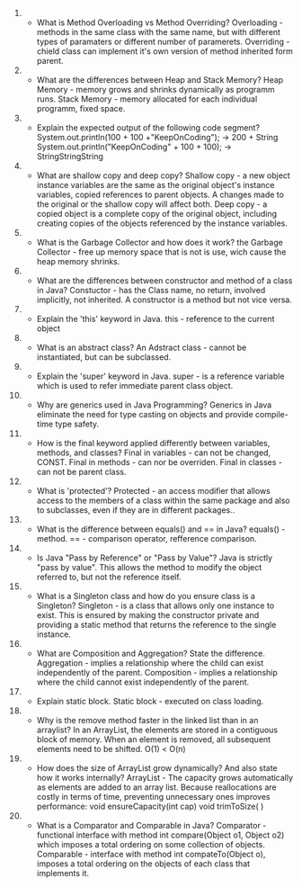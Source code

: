 1.	- What is Method Overloading vs Method Overriding?
        Overloading - methods in the same class with the same name, but with different types of paramaters or different number of paramerets.
        Overriding - chield class can implement it's own version of method inherited form parent.
2.	- What are the differences between Heap and Stack Memory?
        Heap Memory - memory grows and shrinks dynamically as programm runs.
        Stack Memory - memory allocated for each individual programm, fixed space.
3.	- Explain the expected output of the following code segment?
        System.out.println(100 + 100 +"KeepOnCoding"); -> 200 + String
        System.out.println("KeepOnCoding" + 100 + 100); -> StringStringString
4.	- What are shallow copy and deep copy?
        Shallow copy -  a new object instance variables are the same as the original object's instance variables, copied references to parent objects. A changes made to the original or the shallow copy will affect both.
        Deep copy - a copied object is a complete copy of the original object, including creating copies of the objects referenced by the instance variables.
5.	- What is the Garbage Collector and how does it work?
        the Garbage Collector - free up memory space that is not is use, wich cause the heap memory shrinks.
6.	- What are the differences between constructor and method of a class in Java?
        Constuctor - has the Class name, no return, involved implicitly, not inherited. A constructor is a method but not vice versa.
7.	- Explain the 'this' keyword in Java.
        this - reference to the current object
8.	- What is an abstract class?
        An Adstract class - cannot be instantiated, but can be subclassed.
9.	- Explain the 'super' keyword in Java.
        super -  is a reference variable which is used to refer immediate parent class object.
10.	- Why are generics used in Java Programming?
         Generics in Java eliminate the need for type casting on objects and provide compile-time type safety.
11.	- How is the final keyword applied differently between variables, methods, and classes?
         Final in variables - can not be changed, CONST.
         Final in methods - can nor be overriden.
         Final in classes - can not be parent class.
12.	- What is 'protected'?
         Protected - an access modifier that allows access to the members of a class within the same package and also to subclasses, even if they are in different packages..
13.	- What is the difference between equals() and == in Java?
         equals() - method.
         == - comparison operator, refference comparison.
14.	- Is Java "Pass by Reference" or "Pass by Value"?
         Java is strictly "pass by value". This allows the method to modify the object referred to, but not the reference itself.
15.	- What is a Singleton class and how do you ensure class is a Singleton?
         Singleton - is a class that allows only one instance to exist. This is ensured by making the constructor private and providing a static method that returns the reference to the single instance.
16.	- What are Composition and Aggregation? State the difference.
         Aggregation - implies a relationship where the child can exist independently of the parent.
         Composition - implies a relationship where the child cannot exist independently of the parent.
17.	- Explain static block.
         Static block - executed on class loading.
18.	- Why is the remove method faster in the linked list than in an arraylist?
         In an ArrayList, the elements are stored in a contiguous block of memory. When an element is removed, all subsequent elements need to be shifted. O(1) < O(n)
19.	- How does the size of ArrayList grow dynamically? And also state how it works internally?
         ArrayList - The capacity grows automatically as elements are added to an array list. Because reallocations are costly in terms of time, preventing unnecessary ones improves performance:
         void ensureCapacity(int cap)
         void trimToSize( )
20.	- What is a Comparator and Comparable in Java?
         Comparator - functional interface with method int compare(Object o1, Object o2) 	which imposes a total ordering on some collection of objects.
         Comparable - interface with method  int compateTo(Object o), imposes a total 	ordering on the objects of each class that implements it.
